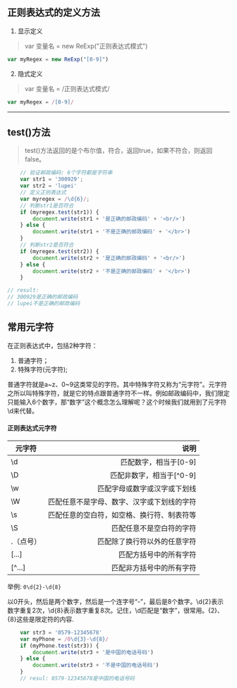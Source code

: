 ## 正则表达式的定义方法
1. 显示定义
> var 变量名 = new ReExp("正则表达式模式")
```javascript
var myRegex = new ReExp("[0-9]")
```
2. 隐式定义
> var 变量名 = /正则表达式模式/
```javascript
var myRegex = /[0-9]/
```
---
## test()方法
> test()方法返回的是个布尔值，符合，返回true，如果不符合，则返回false。
```javascript
    // 验证邮政编码: 6个字符都是字符串
    var str1 = '300929';
    var str2 = 'lupei'
    // 定义正则表达式
    var myregex = /\d{6}/;
    // 判断str1是否符合
    if (myregex.test(str1)) {
        document.write(str1 + '是正确的邮政编码' + '<br/>')
    } else {
        document.write(str1 + '不是正确的邮政编码' + '</br>')
    }
    // 判断str2是否符合
    if (myregex.test(str2)) {
        document.write(str2 + '是正确的邮政编码' + '<br/>')
    } else {
        document.write(str2 + '不是正确的邮政编码' + '</br>')
    }

// result:
// 300929是正确的邮政编码
// lupei不是正确的邮政编码
```
## 常用元字符
在正则表达式中，包括2种字符：
1. 普通字符；
2. 特殊字符(元字符);

普通字符就是a~z、0~9这类常见的字符。其中特殊字符又称为“元字符”。元字符之所以叫特殊字符，就是它的特点跟普通字符不一样。例如邮政编码中，我们限定只能输入6个数字，那“数字”这个概念怎么理解呢？这个时候我们就用到了元字符\d来代替。

#### 正则表达式元字符

| 元字符        | 说明   |
| --------   | -----:  |
| \d      | 匹配数字，相当于[0-9]   | 
| \D        |   匹配非数字，相当于[^0-9]   | 
| \w        |    匹配字母或数字或汉字或下划线    | 
| \W        |    匹配任意不是字母、数字、汉字或下划线的字符    | 
| \s        |    匹配任意的空白符，如空格、换行符、制表符等    | 
| \S       |    匹配任意不是空白符的字符    | 
| .（点号）        |    匹配除了换行符以外的任意字符    | 
| [...]        |    匹配方括号中的所有字符    | 
| [^...]        |    匹配非方括号中的所有字符    | 

举例: `0\d{2}-\d{8}`

以0开头，然后是两个数字，然后是一个连字号“-”，最后是8个数字。\d{2}表示数字重复2次，\d{8}表示数字重复8次。记住，\d匹配是“数字”，很常用。{2}、{8}这些是限定符的内容.
```JavaScript
    var str3 = '0579-12345678'
    var myPhone = /0\d{3}-\d{8}/
    if (myPhone.test(str3)) {
        document.write(str3 + '是中国的电话号码')
    } else {
        document.write(str3 + '不是中国的电话号码')
    }
    // resul: 0579-12345678是中国的电话号码
```